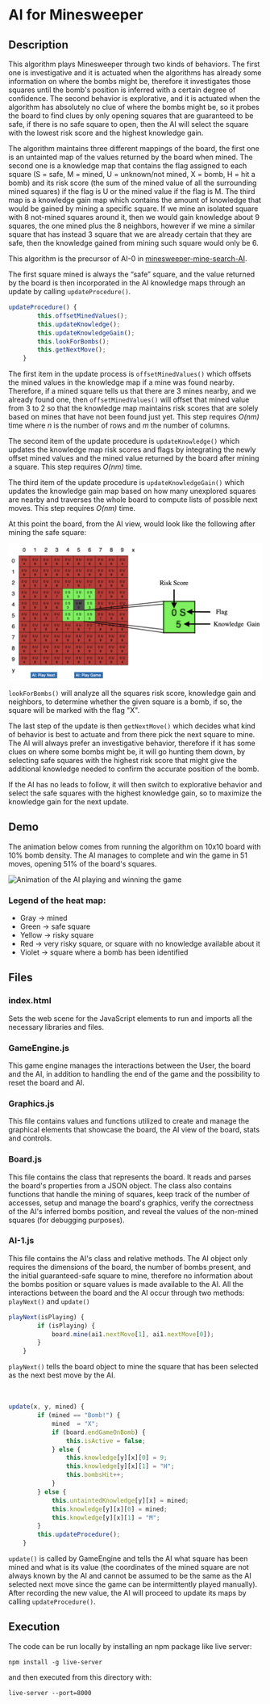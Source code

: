 # AI for Minesweeper

## Description

This algorithm plays Minesweeper through two kinds of behaviors. The first one is investigative and it
is actuated when the algorithms has already some information on where the bombs might be,
therefore it investigates those squares until the bomb's position is inferred with a certain degree of confidence. The second behavior is
explorative, and it is actuated when the algorithm has absolutely no clue of where the bombs
might be, so it probes the board to find clues by only opening squares that are guaranteed to be safe, if there is no safe square to open, then the AI will select the square with the lowest risk score and the highest knowledge gain. 

The algorithm maintains three different mappings of the board, the first one is an untainted map
of the values returned by the board when mined. The second one is a knowledge map that
contains the flag assigned to each square (S = safe, M = mined, U = unknown/not mined, X =
bomb, H = hit a bomb) and its risk score (the sum of the mined value of all the surrounding mined squares) if the
flag is U or the mined value if the flag is M. The third map is a knowledge gain map which
contains the amount of knowledge that would be gained by mining a specific square. If we mine
an isolated square with 8 not-mined squares around it, then we would gain knowledge
about 9 squares, the one mined plus the 8 neighbors, however if we mine a similar square that
has instead 3 square that we are already certain that they are safe, then the knowledge gained
from mining such square would only be 6.

This algorithm is the precursor of AI-0 in [minesweeper-mine-search-AI](https://github.com/andrea-covre/minesweeper-mine-search-AI).

The first square mined is always the “safe” square, and the value returned by the board is then
incorporated in the AI knowledge maps through an update by calling `updateProcedure()`.

``` javascript
updateProcedure() {
        this.offsetMinedValues();
        this.updateKnowledge();
        this.updateKnowledgeGain();
        this.lookForBombs();
        this.getNextMove();
    }
```

The first item in the update process is `offsetMinedValues()` which offsets the mined values in the
knowledge map if a mine was found nearby. Therefore, if a mined square tells us that there are 3
mines nearby, and we already found one, then `offsetMinedValues()` will offset that mined value
from 3 to 2 so that the knowledge map maintains risk scores that are solely based on mines that
have not been found just yet. This step requires _O(nm)_ time where _n_ is the number of rows and _m_
the number of columns.

The second item of the update procedure is `updateKnowledge()` which updates the knowledge
map risk scores and flags by integrating the newly offset mined values and the mined value
returned by the board after mining a square. This step requires _O(nm)_ time.

The third item of the update procedure is `updateKnowledgeGain()` which updates the knowledge
gain map based on how many unexplored squares are nearby and traverses the whole board to
compute lists of possible next moves. This step requires _O(nm)_ time.

At this point the board, from the AI view, would look like the following after mining the safe
square:

![AI-0 Board View](/figures/ai-board-view.jpg "AI Board View")

`lookForBombs()` will analyze all the squares risk score, knowledge gain and neighbors, to determine whether the given square 
is a bomb, if so, the square will be marked with the flag "X".

The last step of the update is then `getNextMove()` which decides what kind of behavior is best to
actuate and from there pick the next square to mine. The AI will always prefer an investigative
behavior, therefore if it has some clues on where some bombs might be, it will go hunting them
down, by selecting safe squares with the highest risk score that might give the additional knowledge needed to confirm the 
accurate position of the bomb.

If the AI has no leads to follow, it will then switch to explorative behavior and select the safe squares with the highest knowledge
gain, so to maximize the knowledge gain for the next update.


## Demo

The animation below comes from running the algorithm on 10x10 board with 10% bomb density. The AI manages
to complete and win the game in 51 moves, opening 51% of the board's squares.

<img src="/figures/animated-ai-board-view.gif" width="650" alt="Animation of the AI playing and winning the game">

### Legend of the heat map:
  - Gray      -> mined
  - Green     -> safe square
  - Yellow    -> risky square
  - Red       -> very risky square, or square  with no knowledge available about it  
  - Violet    -> square where a bomb has been identified 


## Files

### index.html
Sets the web scene for the JavaScript elements to run and imports all the necessary libraries and files.

### GameEngine.js
This game engine manages the interactions between the User, the board and the AI, in addition to handling the end of the game and the possibility to reset the board and AI.

### Graphics.js
This file contains values and functions utilized to create and manage the graphical elements that showcase the board, the AI view of the board, stats and controls.

### Board.js
This file contains the class that represents the board. It reads and parses the board's properties from a JSON object. The class also contains functions that handle the mining of squares, keep track of the number of accesses, setup and manage the board's graphics, verify the correctness of the AI's inferred bombs position, and reveal the values of the non-mined squares (for debugging purposes).

### AI-1.js
This file contains the AI's class and relative methods. The AI object only requires the dimensions of the board,
the number of bombs present, and the initial guaranteed-safe square to mine, therefore no information about the bombs position
or square values is made available to the AI. All the interactions between the board and the AI occur through two methods: `playNext()` and `update()`

``` javascript
playNext(isPlaying) {
        if (isPlaying) {
            board.mine(ai1.nextMove[1], ai1.nextMove[0]);
        }
    }
```
`playNext()` tells the board object to mine the square that has been selected as the next best move by the AI.

<br>

``` javascript
update(x, y, mined) {
        if (mined == "Bomb!") {
            mined  = "X";
            if (board.endGameOnBomb) {
                this.isActive = false;
            } else {
                this.knowledge[y][x][0] = 9;
                this.knowledge[y][x][1] = "H"; 
                this.bombsHit++;
            }
        } else {
            this.untaintedKnowledge[y][x] = mined;
            this.knowledge[y][x][0] = mined;
            this.knowledge[y][x][1] = "M";
        }
        this.updateProcedure();
    }
```
`update()` is called by GameEngine and tells the AI what square has been mined and what is its value (the coordinates of the mined 
square are not always known by the AI and cannot be assumed to be the same as the AI selected next move since the game can be intermittently played manually). After recording the new value, the AI will proceed to update its maps by calling `updateProcedure()`. 

## Execution

The code can be run locally by installing an npm package like live server:
```
npm install -g live-server
```
and then executed from this directory with:
```
live-server --port=8000
```